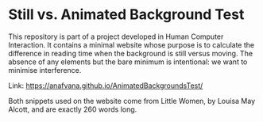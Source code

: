 # Still vs. Animated Background Test
This repository is part of a project developed in Human Computer Interaction. 
It contains a minimal website whose purpose is to calculate the difference in reading time when the background is still versus moving.
The absence of any elements but the bare minimum is intentional: we want to minimise interference.

Link: https://anafvana.github.io/AnimatedBackgroundsTest/

Both snippets used on the website come from Little Women, by Louisa May Alcott, and are exactly 260 words long.
